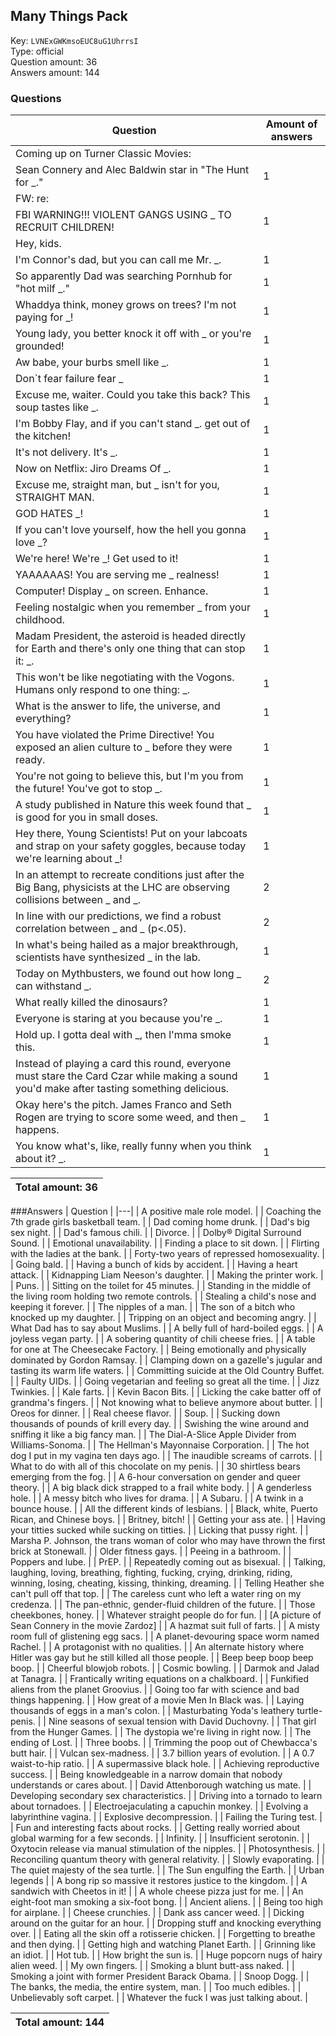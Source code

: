 ## Many Things Pack
Key: `LVNExGWKmsoEUC8uG1UhrrsI`  
Type: official  
Question amount: 36  
Answers amount: 144
### Questions
| Question | Amount of answers |
|---|---|
| Coming up on Turner Classic Movies:
Sean Connery and Alec Baldwin star in "The Hunt for _." | 1 |
| FW: re:
FBI WARNING!!! VIOLENT GANGS USING _ TO RECRUIT CHILDREN! | 1 |
| Hey, kids.
I'm Connor's dad, but you can call me Mr. _. | 1 |
| So apparently Dad was searching Pornhub for "hot milf _." | 1 |
| Whaddya think, money grows on trees? I'm not paying for _! | 1 |
| Young lady, you better knock it off with _ or you're grounded! | 1 |
| Aw babe, your burbs smell like _. | 1 |
| Don`t fear failure fear _ | 1 |
| Excuse me, waiter. Could you take this back? This soup tastes like _. | 1 |
| I'm Bobby Flay, and if you can't stand _. get out of the kitchen! | 1 |
| It's not delivery. It's _. | 1 |
| Now on Netflix: Jiro Dreams Of _. | 1 |
| Excuse me, straight man, but _ isn't for you, STRAIGHT MAN. | 1 |
| GOD HATES _! | 1 |
| If you can't love yourself, how the hell you gonna love _? | 1 |
| We're here! We're _! Get used to it! | 1 |
| YAAAAAAS! You are serving me _ realness! | 1 |
| Computer! Display _ on screen. Enhance. | 1 |
| Feeling nostalgic when you remember _ from your childhood. | 1 |
| Madam President, the asteroid is headed directly for Earth and there's only one thing that can stop it: _. | 1 |
| This won't be like negotiating with the Vogons. Humans only respond to one thing: _. | 1 |
| What is the answer to life, the universe, and everything? | 1 |
| You have violated the Prime Directive! You exposed an alien culture to _ before they were ready. | 1 |
| You're not going to believe this, but I'm you from the future! You've got to stop _. | 1 |
| A study published in Nature this week found that _ is good for you in small doses. | 1 |
| Hey there, Young Scientists! Put on your labcoats and strap on your safety goggles, because today we're learning about _! | 1 |
| In an attempt to recreate conditions just after the Big Bang, physicists at the LHC are observing collisions between _ and _. | 2 |
| In line with our predictions, we find a robust correlation between _ and _ (p<.05). | 2 |
| In what's being hailed as a major breakthrough, scientists have synthesized _ in the lab. | 1 |
| Today on Mythbusters, we found out how long _ can withstand _. | 2 |
| What really killed the dinosaurs? | 1 |
| Everyone is staring at you because you're _. | 1 |
| Hold up. I gotta deal with _, then l'mma smoke this. | 1 |
| Instead of playing a card this round, everyone must stare the Card Czar while making a sound you'd make after tasting something delicious. | 1 |
| Okay here's the pitch. James Franco and Seth Rogen are trying to score some weed, and then _ happens. | 1 |
| You know what's, like, really funny when you think about it? _. | 1 |

|Total amount: 36|
|---|
###Answers
| Question |
|---|
| A positive male role model. |
| Coaching the 7th grade girls basketball team. |
| Dad coming home drunk. |
| Dad's big sex night. |
| Dad's famous chili. |
| Divorce. |
| Dolby® Digital Surround Sound. |
| Emotional unavailability. |
| Finding a place to sit down. |
| Flirting with the ladies at the bank. |
| Forty-two years of repressed homosexuality. |
| Going bald. |
| Having a bunch of kids by accident. |
| Having a heart attack. |
| Kidnapping Liam Neeson's daughter. |
| Making the printer work. |
| Puns. |
| Sitting on the toilet for 45 minutes. |
| Standing in the middle of the living room holding two remote controls. |
| Stealing a child's nose and keeping it forever. |
| The nipples of a man. |
| The son of a bitch who knocked up my daughter. |
| Tripping on an object and becoming angry. |
| What Dad has to say about Muslims. |
| A belly full of hard-boiled eggs. |
| A joyless vegan party. |
| A sobering quantity of chili cheese fries. |
| A table for one at The Cheesecake Factory. |
| Being emotionally and physically dominated by Gordon Ramsay. |
| Clamping down on a gazelle's jugular and tasting its warm life waters. |
| Committing suicide at the Old Country Buffet. |
| Faulty UIDs. |
| Going vegetarian and feeling so great all the time. |
| Jizz Twinkies. |
| Kale farts. |
| Kevin Bacon Bits. |
| Licking the cake batter off of grandma's fingers. |
| Not knowing what to believe anymore about butter. |
| Oreos for dinner. |
| Real cheese flavor. |
| Soup. |
| Sucking down thousands of pounds of krill every day. |
| Swishing the wine around and sniffing it like a big fancy man. |
| The Dial-A-Slice Apple Divider from Williams-Sonoma. |
| The Hellman's Mayonnaise Corporation. |
| The hot dog I put in my vagina ten days ago. |
| The inaudible screams of carrots. |
| What to do with all of this chocolate on my penis. |
| 30 shirtless bears emerging from the fog. |
| A 6-hour conversation on gender and queer theory. |
| A big black dick strapped to a frail white body. |
| A genderless hole. |
| A messy bitch who lives for drama. |
| A Subaru. |
| A twink in a bounce house. |
| All the different kinds of lesbians. |
| Black, white, Puerto Rican, and Chinese boys. |
| Britney, bitch! |
| Getting your ass ate. |
| Having your titties sucked while sucking on titties. |
| Licking that pussy right. |
| Marsha P. Johnson, the trans woman of color who may have thrown the first brick at Stonewall. |
| Older fitness gays. |
| Peeing in a bathroom. |
| Poppers and lube. |
| PrEP. |
| Repeatedly coming out as bisexual. |
| Talking, laughing, loving, breathing, fighting, fucking, crying, drinking, riding, winning, losing, cheating, kissing, thinking, dreaming. |
| Telling Heather she can't pull off that top. |
| The careless cunt who left a water ring on my credenza. |
| The pan-ethnic, gender-fluid children of the future. |
| Those cheekbones, honey. |
| Whatever straight people do for fun. |
| [A picture of Sean Connery in the movie Zardoz] |
| A hazmat suit full of farts. |
| A misty room full of glistening egg sacs. |
| A planet-devouring space worm named Rachel. |
| A protagonist with no qualities. |
| An alternate history where Hitler was gay but he still killed all those people. |
| Beep beep boop beep boop. |
| Cheerful blowjob robots. |
| Cosmic bowling. |
| Darmok and Jalad at Tanagra. |
| Frantically writing equations on a chalkboard. |
| Funkified aliens from the planet Groovius. |
| Going too far with science and bad things happening. |
| How great of a movie Men In Black was. |
| Laying thousands of eggs in a man's colon. |
| Masturbating Yoda's leathery turtle-penis. |
| Nine seasons of sexual tension with David Duchovny. |
| That girl from the Hunger Games. |
| The dystopia we're living in right now. |
| The ending of Lost. |
| Three boobs. |
| Trimming the poop out of Chewbacca's butt hair. |
| Vulcan sex-madness. |
| 3.7 billion years of evolution. |
| A 0.7 waist-to-hip ratio. |
| A supermassive black hole. |
| Achieving reproductive success. |
| Being knowledgeable in a narrow domain that nobody understands or cares about. |
| David Attenborough watching us mate. |
| Developing secondary sex characteristics. |
| Driving into a tornado to learn about tornadoes. |
| Electroejaculating a capuchin monkey. |
| Evolving a labyrinthine vagina. |
| Explosive decompression. |
| Failing the Turing test. |
| Fun and interesting facts about rocks. |
| Getting really worried about global warming for a few seconds. |
| Infinity. |
| Insufficient serotonin. |
| Oxytocin release via manual stimulation of the nipples. |
| Photosynthesis. |
| Reconciling quantum theory with general relativity. |
| Slowly evaporating. |
| The quiet majesty of the sea turtle. |
| The Sun engulfing the Earth. |
| Urban legends |
| A bong rip so massive it restores justice to the kingdom. |
| A sandwich with Cheetos in it! |
| A whole cheese pizza just for me. |
| An eight-foot man smoking a six-foot bong. |
| Ancient aliens. |
| Being too high for airplane. |
| Cheese crunchies. |
| Dank ass cancer weed. |
| Dicking around on the guitar for an hour. |
| Dropping stuff and knocking everything over. |
| Eating all the skin off a rotisserie chicken. |
| Forgetting to breathe and then dying. |
| Getting high and watching Planet Earth. |
| Grinning like an idiot. |
| Hot tub. |
| How bright the sun is. |
| Huge popcorn nugs of hairy alien weed. |
| My own fingers. |
| Smoking a blunt butt-ass naked. |
| Smoking a joint with former President Barack Obama. |
| Snoop Dogg. |
| The banks, the media, the entire system, man. |
| Too much edibles. |
| Unbelievably soft carpet. |
| Whatever the fuck I was just talking about. |

|Total amount: 144|
|---|